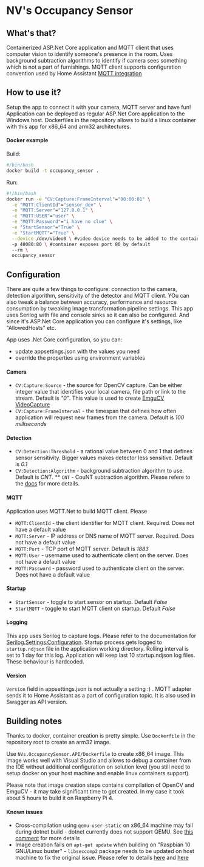 # NV's Occupancy Sensor
## What's that?
Containerized ASP.Net Core application and MQTT client that uses computer vision to identify someone's presence in the room.
Uses background subtraction algorithms to identify if camera sees something which is not a part of furnishings.
MQTT client supports configuration convention used by Home Assistant [MQTT integration](https://www.home-assistant.io/docs/mqtt/)
## How to use it?
Setup the app to connect it with your camera, MQTT server and have fun!
Application can be deployed as regular ASP.Net Core application to the Windows host. Dockerfiles in the repository allows to build a linux container with this app for x86_64 and arm32 architectures. 
#### Docker example
Build:
```sh
#/bin/bash
docker build -t occupancy_sensor .
```
Run:
```sh
#!/bin/bash
docker run -e "CV:Capture:FrameInterval"="00:00:01" \
  -e "MQTT:ClientId"="sensor_dev" \
  -e "MQTT:Server"="127.0.0.1" \
  -e "MQTT:USER"="user" \
  -e "MQTT:Password"="i have no clue" \
  -e "StartSensor"="True" \
  -e "StartMQTT"="True" \
  --device /dev/video0 \ #video device needs to be added to the container if CV:Capture:Source is not a file or URL
  -p 40080:80 \ #container exposes port 80 by default
  --rm \
  occupancy_sensor
```
## Configuration
There are quite a few things to configure: connection to the camera, detection algorithm, sensitivity of the detector and MQTT client. 
YOu can also tweak a balance between accuracy, performance and resource consumption by tweaking image transformation pipeline settings.
This app uses Serilog with file and console sinks so it can also be configured.
And since it's ASP.Net Core application you can configure it's settings, like "AllowedHosts" etc.

App uses .Net Core configuration, so you can:
* update appsettings.json with the values you need
* override the properties using environment variables
#### Camera
* `CV:Capture:Source` - the source for OpenCV capture. Can be either integer value that identifies your local camera, file path or link to the stream. Default is _"0"_. This value is used to create [EmguCV VideoCapture](http://www.emgu.com/wiki/files/4.4.0/document/html/961857d0-b7ba-53d8-253a-5059bb3bc1df.htm)
* `CV:Capture:FrameInterval` - the timespan that defines how often application will request new frames from the camera. Default is _100 milliseconds_
#### Detection
* `CV:Detection:Threshold` - a rational value between 0 and 1 that defines sensor sensitivity. Bigger values makes detector less sensitive. Default is _0.1_
* `CV:Detection:Algorithm` - background subtraction algorithm to use. Default is _CNT_.
** `CNT` - CouNT subtraction algorithm. Please refere to the [docs](https://github.com/sagi-z/BackgroundSubtractorCNT) for more details.
#### MQTT
Application uses MQTT.Net to build MQTT client. Please
* `MQTT:ClientId` - the client identifier for MQTT client. Required. Does not have a default value
* `MQTT:Server` - IP address or DNS name of MQTT server. Required. Does not have a default value
* `MQTT:Port` - TCP port of MQTT server. Default is _1883_
* `MQTT:User` - username used to authenticate client on the server. Does not have a default value
* `MQTT:Password` - password used to authenticate client on the server. Does not have a default value
#### Startup
* `StartSensor` - toggle to start sensor on startup. Default _False_
* `StartMQTT` - toggle to start MQTT client on startup. Default _False_
#### Logging
This app uses Serilog to capture logs. Please refer to the documentation for [Serilog.Settings.Configuration](https://github.com/serilog/serilog-settings-configuration).
Startup process gets logged to `startup.ndjson` file in the application working directory. Rolling interval is set to 1 day for this log. Application will keep last 10 startup.ndjson log files. These behaviour is hardcoded.
#### Version
`Version` field in appsettings.json is not actually a setting :) . MQTT adapter sends it to Home Assistant as a part of configuration topic. It is also used in Swagger as API version.
## Building notes
Thanks to docker, container creation is pretty simple. Use `Dockerfile` in the repository root to create an arm32 image. 

Use `NVs.OccupancySensor.API/Dockerfile` to create x86_64 image. This image works well with Visual Studio and allows to debug a container from the IDE without additional configuration on solution level (you still need to setup docker on your host machine and enable linux containers support). 

Please note that image creation steps contains compilation of OpenCV and EmguCV - it may take significant time to get created. In my case it took about 5 hours to build it on Raspberry Pi 4.
#### Known issues
* Cross-compilation using `qemu-user-static` on x86_64 machine may fail during dotnet build - dotnet currently does not support QEMU. See [this comment](https://github.com/dotnet/dotnet-docker/issues/1512#issuecomment-562180086) for more details
* Image creation fails on `apt-get update` when building on "Raspbian 10 GNU/Linux buster" - `libseccomp2` package needs to be updated on host machine to fix the original issue. Please refer to details [here](https://askubuntu.com/questions/1263284/apt-update-throws-signature-error-in-ubuntu-20-04-container-on-arm) and [here](https://github.com/moby/moby/issues/40734) 
